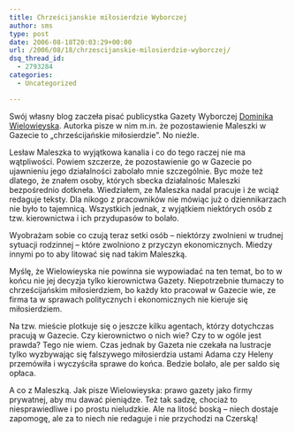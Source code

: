 ```yaml
---
title: Chrześcijanskie miłosierdzie Wyborczej
author: sms
type: post
date: 2006-08-18T20:03:29+00:00
url: /2006/08/18/chrzescijanskie-milosierdzie-wyborczej/
dsq_thread_id:
  - 2793284
categories:
  - Uncategorized

---
```

Swój własny blog zaczeła pisać publicystka Gazety Wyborczej <a target="_blank" href="http://dominikawielowieyska.blox.pl/2006/08/O-komentarzach-do-sprawy-Heberta.html">Dominika Wielowieyska</a>. Autorka pisze w nim m.in. że pozostawienie Maleszki w Gazecie to &#8222;chrześcijańskie miłosierdzie&#8221;. No nieźle.<!--more-->


  
Lesław Maleszka to wyjątkowa kanalia i co do tego raczej nie ma wątpliwości. Powiem szczerze, że pozostawienie go w Gazecie po ujawnieniu jego działalności zabolało mnie szczególnie. Byc może też dlatego, że znałem osoby, których sbecka działalnośc Maleszki bezpośrednio dotkneła. Wiedziałem, ze Maleszka nadal pracuje i że wciąż redaguje teksty. Dla nikogo z pracowników nie mówiąc już o dziennikarzach nie było to tajemnicą. Wszystkich jednak, z wyjątkiem niektórych osób z tzw. kierownictwa i ich przydupasów to bolało.

Wyobrażam sobie co czują teraz setki osób &#8211; niektórzy zwolnieni w trudnej sytuacji rodzinnej &#8211; które zwolniono z przyczyn ekonomicznych. Miedzy innymi po to aby litować się nad takim Maleszką.

Myślę, że Wielowieyska nie powinna sie wypowiadać na ten temat, bo to w końcu nie jej decyzja tylko kierownictwa Gazety. Niepotrzebnie tłumaczy to chrześcijańskim miłosierdziem, bo każdy kto pracował w Gazecie wie, ze firma ta w sprawach politycznych i ekonomicznych nie kieruje się miłosierdziem.

Na tzw. mieście plotkuje się o jeszcze kilku agentach, którzy dotychczas pracują w Gazecie. Czy kierownictwo o nich wie? Czy to w ogóle jest prawda? Tego nie wiem. Czas jednak by Gazeta nie czekała na lustracje tylko wyzbywając się falszywego miłosierdzia ustami Adama czy Heleny przemówiła i wyczyściła sprawe do końca. Bedzie bolało, ale per saldo się opłaca.

A co z Maleszką. Jak pisze Wielowieyska: prawo gazety jako firmy prywatnej, aby mu dawać pieniądze. Też tak sadzę, chociaż to niesprawiedliwe i po prostu nieludzkie. Ale na litość boską &#8211; niech dostaje zapomogę, ale za to niech nie redaguje i nie przychodzi na Czerską!